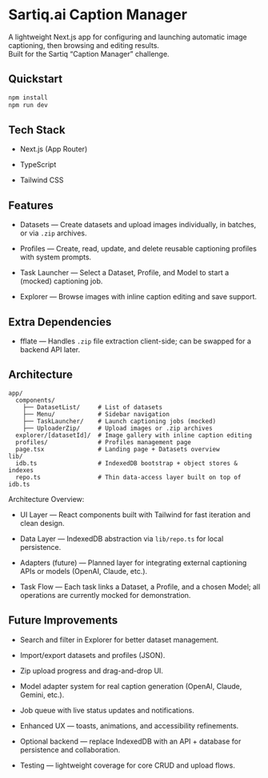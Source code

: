 # Sartiq.ai Caption Manager

A lightweight Next.js app for configuring and launching automatic image captioning, then browsing and editing results.  
Built for the Sartiq “Caption Manager” challenge.

## Quickstart

```bash
npm install
npm run dev
```



## Tech Stack

- Next.js (App Router)
    
- TypeScript
    
- Tailwind CSS



## Features

- Datasets — Create datasets and upload images individually, in batches, or via `.zip` archives.
    
- Profiles — Create, read, update, and delete reusable captioning profiles with system prompts.
    
- Task Launcher — Select a Dataset, Profile, and Model to start a (mocked) captioning job.
    
- Explorer — Browse images with inline caption editing and save support.
    


## Extra Dependencies

- fflate — Handles `.zip` file extraction client-side; can be swapped for a backend API later.



## Architecture

```
app/
  components/
	├── DatasetList/     # List of datasets
    ├── Menu/            # Sidebar navigation
    ├── TaskLauncher/    # Launch captioning jobs (mocked)
    ├── UploaderZip/     # Upload images or .zip archives
  explorer/[datasetId]/  # Image gallery with inline caption editing
  profiles/              # Profiles management page
  page.tsx               # Landing page + Datasets overview
lib/
  idb.ts                 # IndexedDB bootstrap + object stores & indexes
  repo.ts                # Thin data-access layer built on top of idb.ts
```

Architecture Overview:

- UI Layer — React components built with Tailwind for fast iteration and clean design.
    
- Data Layer — IndexedDB abstraction via `lib/repo.ts` for local persistence.
    
- Adapters (future) — Planned layer for integrating external captioning APIs or models (OpenAI, Claude, etc.).
    
- Task Flow — Each task links a Dataset, a Profile, and a chosen Model; all operations are currently mocked for demonstration.



## Future Improvements

- Search and filter in Explorer for better dataset management.
	
- Import/export datasets and profiles (JSON).
	
- Zip upload progress and drag-and-drop UI.
    
- Model adapter system for real caption generation (OpenAI, Claude, Gemini, etc.).
    
- Job queue with live status updates and notifications.
    
- Enhanced UX — toasts, animations, and accessibility refinements.
    
- Optional backend — replace IndexedDB with an API + database for persistence and collaboration.
    
- Testing — lightweight coverage for core CRUD and upload flows.
    